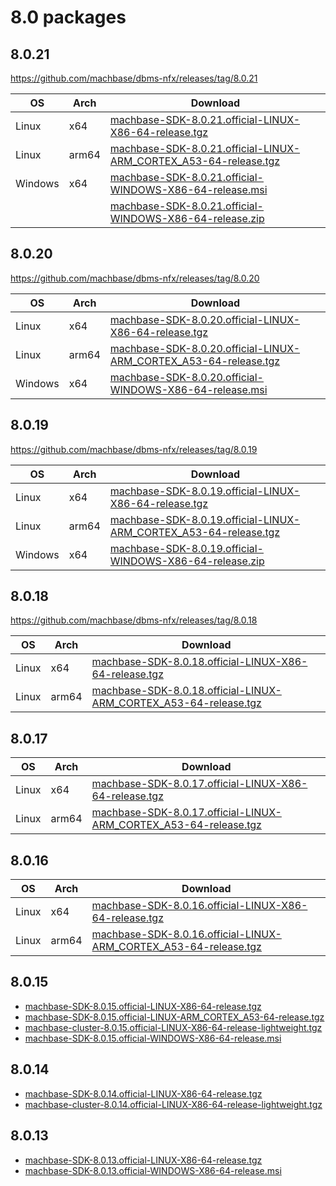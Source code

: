 # 8.0 packages

## 8.0.21

https://github.com/machbase/dbms-nfx/releases/tag/8.0.21

|OS|Arch|Download|
|--|--|--|
|Linux|x64|[machbase-SDK-8.0.21.official-LINUX-X86-64-release.tgz](https://github.com/machbase/packages/releases/download/8.0.21/machbase-SDK-8.0.21.official-LINUX-X86-64-release.tgz)|
|Linux|arm64|[machbase-SDK-8.0.21.official-LINUX-ARM_CORTEX_A53-64-release.tgz](https://github.com/machbase/packages/releases/download/8.0.21/machbase-SDK-8.0.21.official-LINUX-ARM_CORTEX_A53-64-release.tgz)|
|Windows|x64|[machbase-SDK-8.0.21.official-WINDOWS-X86-64-release.msi](https://github.com/machbase/packages/releases/download/8.0.21/machbase-SDK-8.0.21.official-WINDOWS-X86-64-release.msi)|
|||[machbase-SDK-8.0.21.official-WINDOWS-X86-64-release.zip](https://github.com/machbase/packages/releases/download/8.0.21/machbase-SDK-8.0.21.official-WINDOWS-X86-64-release.zip)|

## 8.0.20

https://github.com/machbase/dbms-nfx/releases/tag/8.0.20

|OS|Arch|Download|
|--|--|--|
|Linux|x64|[machbase-SDK-8.0.20.official-LINUX-X86-64-release.tgz](https://github.com/machbase/packages/releases/download/8.0.20/machbase-SDK-8.0.20.official-LINUX-X86-64-release.tgz)|
|Linux|arm64|[machbase-SDK-8.0.20.official-LINUX-ARM_CORTEX_A53-64-release.tgz](https://github.com/machbase/packages/releases/download/8.0.20/machbase-SDK-8.0.20.official-LINUX-ARM_CORTEX_A53-64-release.tgz)|
|Windows|x64|[machbase-SDK-8.0.20.official-WINDOWS-X86-64-release.msi](https://github.com/machbase/packages/releases/download/8.0.20/machbase-SDK-8.0.20.official-WINDOWS-X86-64-release.msi)|

## 8.0.19

https://github.com/machbase/dbms-nfx/releases/tag/8.0.19

|OS|Arch|Download|
|--|--|--|
|Linux|x64|[machbase-SDK-8.0.19.official-LINUX-X86-64-release.tgz](https://github.com/machbase/packages/releases/download/8.0.19/machbase-SDK-8.0.19.official-LINUX-X86-64-release.tgz)|
|Linux|arm64|[machbase-SDK-8.0.19.official-LINUX-ARM_CORTEX_A53-64-release.tgz](https://github.com/machbase/packages/releases/download/8.0.19/machbase-SDK-8.0.19.official-LINUX-ARM_CORTEX_A53-64-release.tgz)|
|Windows|x64|[machbase-SDK-8.0.19.official-WINDOWS-X86-64-release.zip](https://github.com/machbase/packages/releases/download/8.0.19/machbase-SDK-8.0.19.official-WINDOWS-X86-64-release.zip)|

## 8.0.18

https://github.com/machbase/dbms-nfx/releases/tag/8.0.18

|OS|Arch|Download|
|--|--|--|
|Linux|x64|[machbase-SDK-8.0.18.official-LINUX-X86-64-release.tgz](https://github.com/machbase/packages/releases/download/8.0.18/machbase-SDK-8.0.18.official-LINUX-X86-64-release.tgz)|
|Linux|arm64|[machbase-SDK-8.0.18.official-LINUX-ARM_CORTEX_A53-64-release.tgz](https://github.com/machbase/packages/releases/download/8.0.18/machbase-SDK-8.0.18.official-LINUX-ARM_CORTEX_A53-64-release.tgz)|

## 8.0.17

|OS|Arch|Download|
|--|--|--|
|Linux|x64|[machbase-SDK-8.0.17.official-LINUX-X86-64-release.tgz](https://github.com/machbase/packages/releases/download/8.0.17/machbase-SDK-8.0.17.official-LINUX-X86-64-release.tgz)|
|Linux|arm64|[machbase-SDK-8.0.17.official-LINUX-ARM_CORTEX_A53-64-release.tgz](https://github.com/machbase/packages/releases/download/8.0.17/machbase-SDK-8.0.17.official-LINUX-ARM_CORTEX_A53-64-release.tgz)|


## 8.0.16

|OS|Arch|Download|
|--|--|--|
|Linux|x64|[machbase-SDK-8.0.16.official-LINUX-X86-64-release.tgz](https://github.com/machbase/packages/releases/download/8.0.16/machbase-SDK-8.0.16.official-LINUX-X86-64-release.tgz)|
|Linux|arm64|[machbase-SDK-8.0.16.official-LINUX-ARM_CORTEX_A53-64-release.tgz](https://github.com/machbase/packages/releases/download/8.0.16/machbase-SDK-8.0.16.official-LINUX-ARM_CORTEX_A53-64-release.tgz)|


## 8.0.15

* [machbase-SDK-8.0.15.official-LINUX-X86-64-release.tgz](https://github.com/machbase/packages/releases/download/8.0.15/machbase-SDK-8.0.15.official-LINUX-X86-64-release.tgz)
* [machbase-SDK-8.0.15.official-LINUX-ARM_CORTEX_A53-64-release.tgz](https://github.com/machbase/packages/releases/download/8.0.15/machbase-SDK-8.0.15.official-LINUX-ARM_CORTEX_A53-64-release.tgz)
* [machbase-cluster-8.0.15.official-LINUX-X86-64-release-lightweight.tgz](https://github.com/machbase/packages/releases/download/8.0.15/machbase-cluster-8.0.15.official-LINUX-X86-64-release-lightweight.tgz)
* [machbase-SDK-8.0.15.official-WINDOWS-X86-64-release.msi](https://github.com/machbase/packages/releases/download/8.0.15/machbase-SDK-8.0.15.official-WINDOWS-X86-64-release.msi)

## 8.0.14

* [machbase-SDK-8.0.14.official-LINUX-X86-64-release.tgz](https://github.com/machbase/packages/releases/download/8.0.14/machbase-SDK-8.0.14.official-LINUX-X86-64-release.tgz)
* [machbase-cluster-8.0.14.official-LINUX-X86-64-release-lightweight.tgz](https://github.com/machbase/packages/releases/download/8.0.14/machbase-cluster-8.0.14.official-LINUX-X86-64-release-lightweight.tgz)

## 8.0.13 

* [machbase-SDK-8.0.13.official-LINUX-X86-64-release.tgz](https://github.com/machbase/packages/releases/download/8.0.13/machbase-SDK-8.0.13.official-LINUX-X86-64-release.tgz)
* [machbase-SDK-8.0.13.official-WINDOWS-X86-64-release.msi](https://github.com/machbase/packages/releases/download/8.0.13/machbase-SDK-8.0.13.official-WINDOWS-X86-64-release.msi)
